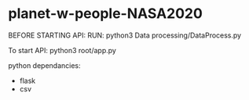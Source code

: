 # planet-w-people-NASA2020

BEFORE STARTING API:
RUN: python3 Data processing/DataProcess.py

To start API: python3 root/app.py

python dependancies:
- flask
- csv
